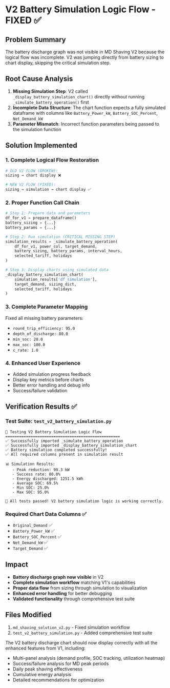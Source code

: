 # V2 Battery Simulation Logic Flow - FIXED ✅

## Problem Summary
The battery discharge graph was not visible in MD Shaving V2 because the logical flow was incomplete. V2 was jumping directly from battery sizing to chart display, skipping the critical simulation step.

## Root Cause Analysis
1. **Missing Simulation Step**: V2 called `_display_battery_simulation_chart()` directly without running `_simulate_battery_operation()` first
2. **Incomplete Data Structure**: The chart function expects a fully simulated dataframe with columns like `Battery_Power_kW`, `Battery_SOC_Percent`, `Net_Demand_kW`
3. **Parameter Mismatch**: Incorrect function parameters being passed to the simulation function

## Solution Implemented

### 1. Complete Logical Flow Restoration
```python
# OLD V2 FLOW (BROKEN):
sizing → chart display ❌

# NEW V2 FLOW (FIXED):  
sizing → simulation → chart display ✅
```

### 2. Proper Function Call Chain
```python
# Step 1: Prepare data and parameters
df_for_v1 = prepare_dataframe()
battery_sizing = {...}
battery_params = {...}

# Step 2: Run simulation (CRITICAL MISSING STEP)
simulation_results = _simulate_battery_operation(
    df_for_v1, power_col, target_demand, 
    battery_sizing, battery_params, interval_hours, 
    selected_tariff, holidays
)

# Step 3: Display charts using simulated data
_display_battery_simulation_chart(
    simulation_results['df_simulation'], 
    target_demand, sizing_dict, 
    selected_tariff, holidays
)
```

### 3. Complete Parameter Mapping
Fixed all missing battery parameters:
- `round_trip_efficiency: 95.0`
- `depth_of_discharge: 80.0`
- `min_soc: 20.0`
- `max_soc: 100.0`
- `c_rate: 1.0`

### 4. Enhanced User Experience
- Added simulation progress feedback
- Display key metrics before charts
- Better error handling and debug info
- Success/failure validation

## Verification Results ✅

### Test Suite: `test_v2_battery_simulation.py`
```
🧪 Testing V2 Battery Simulation Logic Flow
==================================================
✅ Successfully imported _simulate_battery_operation
✅ Successfully imported _display_battery_simulation_chart
✅ Battery simulation completed successfully!
✅ All required columns present in simulation result

📊 Simulation Results:
   - Peak reduction: 99.3 kW
   - Success rate: 80.0%
   - Energy discharged: 1251.5 kWh
   - Average SOC: 69.5%
   - Min SOC: 25.0%
   - Max SOC: 95.0%

🎉 All tests passed! V2 battery simulation logic is working correctly.
```

### Required Chart Data Columns ✅
- `Original_Demand` ✅
- `Battery_Power_kW` ✅ 
- `Battery_SOC_Percent` ✅
- `Net_Demand_kW` ✅
- `Target_Demand` ✅

## Impact
- **Battery discharge graph now visible** in V2
- **Complete simulation workflow** matching V1's capabilities
- **Proper data flow** from sizing through simulation to visualization
- **Enhanced error handling** for better debugging
- **Validated functionality** through comprehensive test suite

## Files Modified
1. `md_shaving_solution_v2.py` - Fixed simulation workflow
2. `test_v2_battery_simulation.py` - Added comprehensive test suite

The V2 battery discharge chart should now display correctly with all the enhanced features from V1, including:
- Multi-panel analysis (demand profile, SOC tracking, utilization heatmap)
- Success/failure analysis for MD peak periods
- Daily peak shaving effectiveness
- Cumulative energy analysis
- Detailed recommendations for optimization

